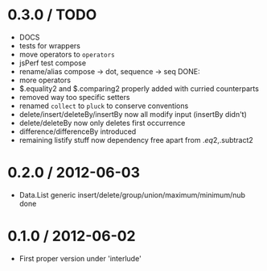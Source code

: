 0.3.0 / TODO
==================
  * DOCS
  * tests for wrappers
  * move operators to `operators`
  * jsPerf test compose
  * rename/alias compose -> dot, sequence -> seq
  DONE:
  * more operators
  * $.equality2 and $.comparing2 properly added with curried counterparts
  * removed way too specific setters
  * renamed `collect` to `pluck` to conserve conventions
  * delete/insert/deleteBy/insertBy now all modify input (insertBy didn't)
  * delete/deleteBy now only deletes first occurrence
  * difference/differenceBy introduced
  * remaining listify stuff now dependency free apart from $.eq2,$.subtract2

0.2.0 / 2012-06-03
==================
  * Data.List generic insert/delete/group/union/maximum/minimum/nub done

0.1.0 / 2012-06-02
==================
  * First proper version under 'interlude'
